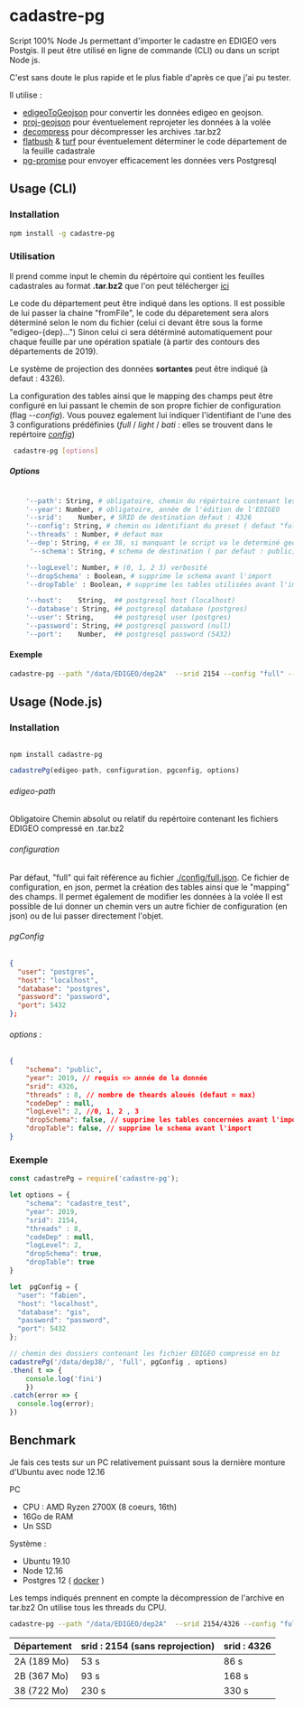 # cadastre-pg

Script 100% Node Js permettant d'importer le cadastre en EDIGEO vers Postgis.
Il peut être utilisé en ligne de commande (CLI) ou dans un script Node js.

C'est sans doute le plus rapide et le plus fiable d'après ce que j'ai pu tester.

Il utilise :

- [edigeoToGeojson](https://github.com/DoFabien/edigeoToGeojson) pour convertir les données edigeo en geojson.
- [proj-geojson](https://github.com/DoFabien/proj-geojson) pour éventuelement reprojeter les données à la volée
- [decompress](https://github.com/kevva/decompress) pour décompresser les archives .tar.bz2
- [flatbush](https://github.com/mourner/flatbush) & [turf](https://github.com/Turfjs/turf) pour éventuelement déterminer le code département de la feuille cadastrale
- [pg-promise](https://github.com/vitaly-t/pg-promise) pour envoyer efficacement les données vers Postgresql

## Usage (CLI)

### Installation

```sh
npm install -g cadastre-pg
```

### Utilisation

Il prend comme input le chemin du répértoire qui contient les feuilles cadastrales au format __.tar.bz2__ que l'on peut télécherger [ici](https://cadastre.data.gouv.fr/datasets/plan-cadastral-informatise)

Le code du département peut être indiqué dans les options.
Il est possible de lui passer la chaine "fromFile", le code du déparetement sera alors déterminé selon le nom du fichier (celui ci devant être sous la forme "edigeo-{dep}...")
Sinon celui ci sera détérminé automatiquement pour chaque feuille par une opération spatiale (à partir des contours des départements de 2019).

Le système de projection des données __sortantes__ peut être indiqué (à defaut : 4326).

La configuration des tables ainsi que le mapping des champs peut être configuré en lui passant le chemin de son propre fichier de configuration (flag _--config_).
Vous pouvez egalement lui indiquer l'identifiant de l'une des 3 configurations prédéfinies (_full_ / _light_ / _bati_ : elles se trouvent dans le repértoire [_config_](./config/))

```sh
 cadastre-pg [options]
```

##### Options

```sh

    '--path': String, # obligatoire, chemin du répértoire contenant les tar.bz2
    '--year': Number, # obligatoire, année de l'édition de l'EDIGEO
    '--srid':    Number, # SRID de destination defaut : 4326
    '--config': String, # chemin ou identifiant du preset ( defaut "full")
    '--threads' : Number, # defaut max
    '--dep': String, # ex 38, si manquant le script va le determiné geographiquement. "fromFile" si le nom du fichier est sous la forme "edigeo-dep...."
     '--schema': String, # schema de destination ( par defaut : public)

    '--logLevel': Number, # (0, 1, 2 3) verbosité 
    '--dropSchema' : Boolean, # supprime le schema avant l'import
    '--dropTable' : Boolean, # supprime les tables utilisées avant l'import

    '--host':    String,  ## postgresql host (localhost)
    '--database': String, ## postgresql database (postgres)
    '--user': String,     ## postgresql user (postgres)
    '--password': String, ## postgresql password (null)
    '--port':    Number,  ## postgresql password (5432)

```

#### Exemple

```sh
cadastre-pg --path "/data/EDIGEO/dep2A"  --srid 2154 --config "full" --schema "cadastre" -y 2019 --dep "fromFile" --logLevel 2 --dropSchema --host "localhost" --database "gis" --user "fabien" --port 5432 --password "password"
```

## Usage (Node.js)

### Installation

```sh

npm install cadastre-pg
```

```js
cadastrePg(edigeo-path, configuration, pgconfig, options)
```

###### edigeo-path

Obligatoire
Chemin absolut ou relatif du repértoire contenant les fichiers EDIGEO compressé en .tar.bz2

###### configuration

Par défaut, "full" qui fait référence au fichier [./config/full.json]("./config/full.json").
Ce fichier de configuration, en json, permet la création des tables ainsi que le "mapping" des champs.
Il permet également de modifier les données à la volée
Il est possible de lui donner un chemin vers un autre fichier de configuration (en json) ou de lui passer directement l'objet.

###### pgConfig

```json
{
  "user": "postgres",
  "host": "localhost",
  "database": "postgres",
  "password": "password",
  "port": 5432
};
```

###### options :

```json
{
    "schema": "public",
    "year": 2019, // requis => année de la donnée
    "srid": 4326, 
    "threads" : 8, // nombre de theards aloués (defaut = max)
    "codeDep" : null,
    "logLevel": 2, //0, 1, 2 , 3 
    "dropSchema": false, // supprime les tables concernées avant l'import
    "dropTable": false, // supprime le schema avant l'import
}

```

### Exemple

```js
const cadastrePg = require('cadastre-pg');

let options = {
    "schema": "cadastre_test",
    "year": 2019,
    "srid": 2154,
    "threads" : 8,
    "codeDep" : null,
    "logLevel": 2,
    "dropSchema": true,
    "dropTable": true
}

let  pgConfig = {
  "user": "fabien",
  "host": "localhost",
  "database": "gis",
  "password": "password",
  "port": 5432
};

// chemin des dossiers contenant les fichier EDIGEO compressé en bz
cadastrePg('/data/dep38/', 'full', pgConfig , options)
.then( t => { 
    console.log('fini')
    })
.catch(error => {
  console.log(error);
})

```

## Benchmark

Je fais ces tests sur un PC relativement puissant sous la dernière monture d'Ubuntu avec node 12.16

PC

- CPU : AMD Ryzen 2700X (8 coeurs, 16th)
- 16Go de RAM
- Un SSD

Système :

- Ubuntu 19.10
- Node 12.16
- Postgres 12 ( [docker](https://hub.docker.com/r/kartoza/postgis/) )

Les temps indiqués prennent en compte la décompression de l'archive en tar.bz2
On utilise tous les threads du CPU.

```sh
cadastre-pg --path "/data/EDIGEO/dep2A"  --srid 2154/4326 --config "full" --schema "cadastre" -y 2019 --dep "fromFile" --logLevel 0 --dropSchema --host "localhost" --database "gis" --user "fabien" --port 5432 --password "password"
```

| Département | srid : 2154 (sans reprojection) |  srid : 4326  |
| ------ | ----------- |----------- |
| 2A (189 Mo)   | 53 s | 86 s |
| 2B (367 Mo) | 93 s| 168 s |
| 38 (722 Mo)   | 230 s | 330 s |
